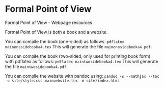 # Formal Point of View
Formal Point of View - Webpage resources

Formal Point of View is both a book and a website.

You can compile the book (one-sided) as follows:
```pdflatex mainonesidebooka4.tex```
This will generate the file `mainonesidebooka4.pdf`.

You can compile the book (two-sided, only used for printing book form) with pdflatex as follows:
```pdflatex maintwosidebooka4.tex```
This will generate the file `maintwosidebooka4.pdf`.

You can compile the website with pandoc using:
```pandoc -s --mathjax --toc -c site/style.css mainwebsite.tex -o site/index.html```

